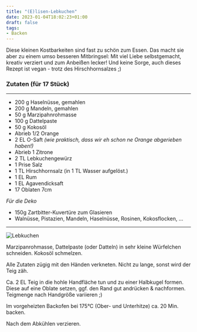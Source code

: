 ```yaml
---
title: "(E)lisen-Lebkuchen"
date: 2023-01-04T18:02:23+01:00
draft: false
tags:
- Backen
---
```

Diese kleinen Kostbarkeiten sind fast zu schön zum Essen. Das macht sie aber zu einem umso besseren Mitbringsel: Mit viel Liebe selbstgemacht, kreativ verziert und zum Anbeißen lecker!
Und keine Sorge, auch dieses Rezept ist vegan - trotz des Hirschhornsalzes ;) 


### Zutaten (für 17 Stück)
---
* 200 g Haselnüsse, gemahlen
* 200 g Mandeln, gemahlen
* 50 g Marzipahnrohmasse
* 100 g Dattelpaste 
* 50 g Kokosöl
* Abrieb 1/2 Orange
* 2 EL O-Saft *(wie praktisch, dass wir eh schon ne Orange abgerieben haben!)*
* Abrieb 1 Zitrone
* 2 TL Lebkuchengewürz
* 1 Prise Salz
* 1 TL Hirschhornsalz (in 1 TL Wasser aufgelöst.)
* 1 EL Rum
* 1 EL Agavendicksaft
* 17 Oblaten 7cm

*Für die Deko*

* 150g Zartbitter-Kuvertüre zum Glasieren
* Walnüsse, Pistazien, Mandeln, Haselnüsse, Rosinen, Kokosflocken, ...
---
![Lebkuchen](./lebkuchen.JPG)

Marzipanrohmasse, Dattelpaste (oder Datteln) in sehr kleine Würfelchen schneiden. Kokosöl schmelzen.

Alle Zutaten zügig mit den Händen verkneten. Nicht zu lange, sonst wird der Teig zäh.

Ca. 2 EL Teig in die hohle Handfläche tun und zu einer Halbkugel formen. Diese auf eine Oblate setzen, ggf. den Rand gut andrücken & nachformen. Teigmenge nach Handgröße variieren ;) 

Im vorgeheizten Backofen bei 175°C (Ober- und Unterhitze) ca. 20 Min. backen.

Nach dem Abkühlen verzieren.
